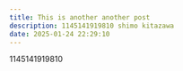```yaml
---
title: This is another another post
description: 1145141919810 shimo kitazawa
date: 2025-01-24 22:29:10
---
```


1145141919810
